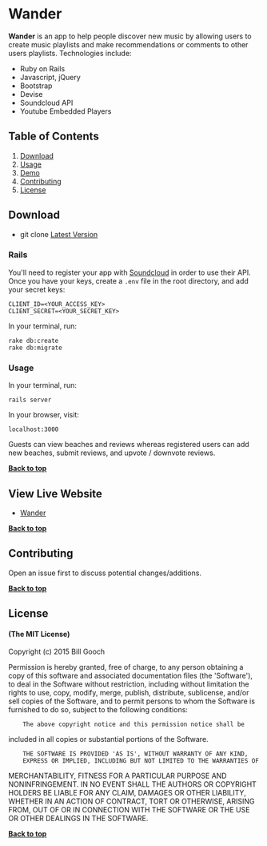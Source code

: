 # Wander

**Wander** is an app to help people discover new music by allowing users to
create music playlists and make recommendations or comments to other users playlists.
Technologies include:

- Ruby on Rails
- Javascript, jQuery
- Bootstrap
- Devise
- Soundcloud API
- Youtube Embedded Players


## Table of Contents

1. [Download](#download)
1. [Usage](#usage)
1. [Demo](#demo)
1. [Contributing](#contributing)
1. [License](#license)

## Download

- git clone [Latest Version](https://github.com/brea9482/wander)


### Rails

You'll need to register your app with [Soundcloud](http://soundcloud.com/you/apps/new) in order to use their API. Once you have your keys, create a `.env` file in the root directory, and add your secret keys:

```
CLIENT_ID=<YOUR_ACCESS_KEY>
CLIENT_SECRET=<YOUR_SECRET_KEY>
```

In your terminal, run:

```
rake db:create
rake db:migrate
```

### Usage

In your terminal, run:

```
rails server
```

In your browser, visit:

```
localhost:3000
```

Guests can view beaches and reviews whereas registered users can add new beaches, submit reviews, and upvote / downvote reviews.

**[Back to top](#table-of-contents)**

## View Live Website

- [Wander](http://wander1.herokuapp.com)

**[Back to top](#table-of-contents)**

## Contributing

Open an issue first to discuss potential changes/additions.

**[Back to top](#table-of-contents)**

## License

#### (The MIT License)

Copyright (c) 2015 Bill Gooch

Permission is hereby granted, free of charge, to any person obtaining
a copy of this software and associated documentation files (the
'Software'), to deal in the Software without restriction, including
without limitation the rights to use, copy, modify, merge, publish,
        distribute, sublicense, and/or sell copies of the Software, and to
permit persons to whom the Software is furnished to do so, subject to
the following conditions:

        The above copyright notice and this permission notice shall be
included in all copies or substantial portions of the Software.

        THE SOFTWARE IS PROVIDED 'AS IS', WITHOUT WARRANTY OF ANY KIND,
        EXPRESS OR IMPLIED, INCLUDING BUT NOT LIMITED TO THE WARRANTIES OF
MERCHANTABILITY, FITNESS FOR A PARTICULAR PURPOSE AND NONINFRINGEMENT.
        IN NO EVENT SHALL THE AUTHORS OR COPYRIGHT HOLDERS BE LIABLE FOR ANY
CLAIM, DAMAGES OR OTHER LIABILITY, WHETHER IN AN ACTION OF CONTRACT,
        TORT OR OTHERWISE, ARISING FROM, OUT OF OR IN CONNECTION WITH THE
SOFTWARE OR THE USE OR OTHER DEALINGS IN THE SOFTWARE.

**[Back to top](#table-of-contents)**
